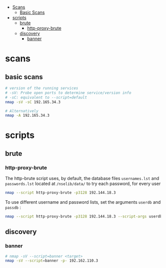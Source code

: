 * [Scans](#scans)
  * [Basic Scans](#basic-scans)
* [scripts](#scripts)
  * [brute](#brute)
    * [http-proxy-brute](#http-proxy-brute)
  * [discovery](#discovery)
    * [banner](#banner)
# scans
## basic scans
```sh
# version of the running services
# -sV: Probe open ports to determine service/version info
# -sC: equivalent to --script=default
nmap -sV -sC 192.165.34.3

# Alternatively
nmap -A 192.165.34.3
```
# scripts
## brute
### http-proxy-brute
The http-brute script uses, by default, the database files `usernames.lst` and `passwords.lst` located at `/nselib/data/` to try each password, for every user
```sh
nmap --script http-proxy-brute -p3128 192.144.18.3
```
To use different username and password lists, set the arguments `userdb` and `passdb` : 
```sh
nmap --script http-proxy-brute -p3128 192.144.18.3 --script-args userdb=usernames.lst,passdb=passwords.lst
```
## discovery
### banner
```sh
# nmap -sV --script=banner <target>
nmap -sV --script=banner -p- 192.162.110.3
```
